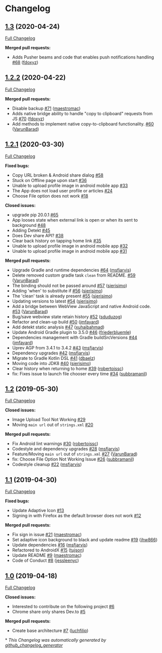 # Changelog

## [1.3](https://github.com/thepracticaldev/DEV-Android/tree/1.3) (2020-04-24)

[Full Changelog](https://github.com/thepracticaldev/DEV-Android/compare/1.2.2...1.3)

**Merged pull requests:**

- Adds Pusher beams and code that enables push notifications handling [\#68](https://github.com/thepracticaldev/DEV-Android/pull/68) ([fdoxyz](https://github.com/fdoxyz))

## [1.2.2](https://github.com/thepracticaldev/DEV-Android/tree/1.2.2) (2020-04-22)

[Full Changelog](https://github.com/thepracticaldev/DEV-Android/compare/1.2.1...1.2.2)

**Merged pull requests:**

- Disable backup [\#71](https://github.com/thepracticaldev/DEV-Android/pull/71) ([maestromac](https://github.com/maestromac))
- Adds native bridge ability to handle "copy to clipboard" requests from JS [\#70](https://github.com/thepracticaldev/DEV-Android/pull/70) ([fdoxyz](https://github.com/fdoxyz))
- Add methods to implement native copy-to-clipboard functionality. [\#60](https://github.com/thepracticaldev/DEV-Android/pull/60) ([VarunBarad](https://github.com/VarunBarad))

## [1.2.1](https://github.com/thepracticaldev/DEV-Android/tree/1.2.1) (2020-03-30)

[Full Changelog](https://github.com/thepracticaldev/DEV-Android/compare/1.2...1.2.1)

**Fixed bugs:**

- Copy URL broken & Android share dialog [\#58](https://github.com/thepracticaldev/DEV-Android/issues/58)
- Stuck on Offline page upon start [\#36](https://github.com/thepracticaldev/DEV-Android/issues/36)
- Unable to upload profile image in android mobile app [\#33](https://github.com/thepracticaldev/DEV-Android/issues/33)
- The App does not load user profile or articles [\#24](https://github.com/thepracticaldev/DEV-Android/issues/24)
- Choose File option does not work [\#18](https://github.com/thepracticaldev/DEV-Android/issues/18)

**Closed issues:**

- upgrade pip 20.0.1 [\#65](https://github.com/thepracticaldev/DEV-Android/issues/65)
- App looses state when external link is open or when its sent to background [\#48](https://github.com/thepracticaldev/DEV-Android/issues/48)
- Adding Detekt [\#45](https://github.com/thepracticaldev/DEV-Android/issues/45)
- Does Dev share API?  [\#38](https://github.com/thepracticaldev/DEV-Android/issues/38)
- Clear back history on tapping home link [\#35](https://github.com/thepracticaldev/DEV-Android/issues/35)
- Unable to upload profile image in android mobile app [\#32](https://github.com/thepracticaldev/DEV-Android/issues/32)
- Unable to upload profile image in android mobile app [\#31](https://github.com/thepracticaldev/DEV-Android/issues/31)

**Merged pull requests:**

- Upgrade Gradle and runtime dependencies [\#64](https://github.com/thepracticaldev/DEV-Android/pull/64) ([msfjarvis](https://github.com/msfjarvis))
- Delete removed custom gradle task `clean` from README. [\#59](https://github.com/thepracticaldev/DEV-Android/pull/59) ([VarunBarad](https://github.com/VarunBarad))
- The binding should not be passed around [\#57](https://github.com/thepracticaldev/DEV-Android/pull/57) ([sierisimo](https://github.com/sierisimo))
- Adding 'when' to substitute if [\#56](https://github.com/thepracticaldev/DEV-Android/pull/56) ([sierisimo](https://github.com/sierisimo))
- The 'clean' task is already present [\#55](https://github.com/thepracticaldev/DEV-Android/pull/55) ([sierisimo](https://github.com/sierisimo))
- Updating versions to latest [\#54](https://github.com/thepracticaldev/DEV-Android/pull/54) ([sierisimo](https://github.com/sierisimo))
- Add a bridge between WebView JavaScript and native Android code. [\#53](https://github.com/thepracticaldev/DEV-Android/pull/53) ([VarunBarad](https://github.com/VarunBarad))
- Bug/save webview state retain history [\#52](https://github.com/thepracticaldev/DEV-Android/pull/52) ([sduduzog](https://github.com/sduduzog))
- Refactor and clean-up build [\#50](https://github.com/thepracticaldev/DEV-Android/pull/50) ([jmfayard](https://github.com/jmfayard))
- Add detekt static analysis [\#47](https://github.com/thepracticaldev/DEV-Android/pull/47) ([xuhaibahmad](https://github.com/xuhaibahmad))
- Update Android Gradle plugin to 3.5.0 [\#46](https://github.com/thepracticaldev/DEV-Android/pull/46) ([friederbluemle](https://github.com/friederbluemle))
- Dependencies management with Gradle buildSrcVersions [\#44](https://github.com/thepracticaldev/DEV-Android/pull/44) ([jmfayard](https://github.com/jmfayard))
- Uprev AGP from 3.4.1 to 3.4.2 [\#43](https://github.com/thepracticaldev/DEV-Android/pull/43) ([msfjarvis](https://github.com/msfjarvis))
- Dependency upgrades [\#42](https://github.com/thepracticaldev/DEV-Android/pull/42) ([msfjarvis](https://github.com/msfjarvis))
- Migrate to Gradle Kotlin DSL [\#41](https://github.com/thepracticaldev/DEV-Android/pull/41) ([dbaelz](https://github.com/dbaelz))
- Moving code into JDK8 [\#40](https://github.com/thepracticaldev/DEV-Android/pull/40) ([sierisimo](https://github.com/sierisimo))
- Clear history when returning to home [\#39](https://github.com/thepracticaldev/DEV-Android/pull/39) ([robertoissc](https://github.com/robertoissc))
- fix: Fixes issue to launch file chooser every time [\#34](https://github.com/thepracticaldev/DEV-Android/pull/34) ([subbramanil](https://github.com/subbramanil))

## [1.2](https://github.com/thepracticaldev/DEV-Android/tree/1.2) (2019-05-30)

[Full Changelog](https://github.com/thepracticaldev/DEV-Android/compare/1.1...1.2)

**Closed issues:**

- Image Upload Tool Not Working [\#29](https://github.com/thepracticaldev/DEV-Android/issues/29)
- Moving `main url` out of `strings.xml` [\#20](https://github.com/thepracticaldev/DEV-Android/issues/20)

**Merged pull requests:**

- Fix Android lint warnings [\#30](https://github.com/thepracticaldev/DEV-Android/pull/30) ([robertoissc](https://github.com/robertoissc))
- Codestyle and dependency upgrades [\#28](https://github.com/thepracticaldev/DEV-Android/pull/28) ([msfjarvis](https://github.com/msfjarvis))
- Feature/Moving `main url` out of `strings.xml` [\#27](https://github.com/thepracticaldev/DEV-Android/pull/27) ([VarunBarad](https://github.com/VarunBarad))
- fix: Choose File Option Not Working Issue [\#26](https://github.com/thepracticaldev/DEV-Android/pull/26) ([subbramanil](https://github.com/subbramanil))
- Codestyle cleanup [\#22](https://github.com/thepracticaldev/DEV-Android/pull/22) ([msfjarvis](https://github.com/msfjarvis))

## [1.1](https://github.com/thepracticaldev/DEV-Android/tree/1.1) (2019-04-30)

[Full Changelog](https://github.com/thepracticaldev/DEV-Android/compare/1.0...1.1)

**Fixed bugs:**

- Update Adaptive Icon [\#13](https://github.com/thepracticaldev/DEV-Android/issues/13)
- Signing in with Firefox as the default browser does not work [\#12](https://github.com/thepracticaldev/DEV-Android/issues/12)

**Merged pull requests:**

- Fix sign in issue [\#21](https://github.com/thepracticaldev/DEV-Android/pull/21) ([maestromac](https://github.com/maestromac))
- Set adaptive icon background to black and update readme [\#19](https://github.com/thepracticaldev/DEV-Android/pull/19) ([jhw866](https://github.com/jhw866))
- Update dependencies [\#16](https://github.com/thepracticaldev/DEV-Android/pull/16) ([msfjarvis](https://github.com/msfjarvis))
- Refactored to AndroidX [\#15](https://github.com/thepracticaldev/DEV-Android/pull/15) ([tujson](https://github.com/tujson))
- Update README [\#9](https://github.com/thepracticaldev/DEV-Android/pull/9) ([maestromac](https://github.com/maestromac))
- Code of Conduct [\#8](https://github.com/thepracticaldev/DEV-Android/pull/8) ([jessleenyc](https://github.com/jessleenyc))

## [1.0](https://github.com/thepracticaldev/DEV-Android/tree/1.0) (2019-04-18)

[Full Changelog](https://github.com/thepracticaldev/DEV-Android/compare/c5252691c5d8befa7555399e7dbec2ec36209db3...1.0)

**Closed issues:**

- Interested to contribute on the following project [\#6](https://github.com/thepracticaldev/DEV-Android/issues/6)
- Chrome share only shares Dev.to [\#5](https://github.com/thepracticaldev/DEV-Android/issues/5)

**Merged pull requests:**

- Create base architecture [\#7](https://github.com/thepracticaldev/DEV-Android/pull/7) ([luchfilip](https://github.com/luchfilip))



\* *This Changelog was automatically generated by [github_changelog_generator](https://github.com/github-changelog-generator/github-changelog-generator)*
